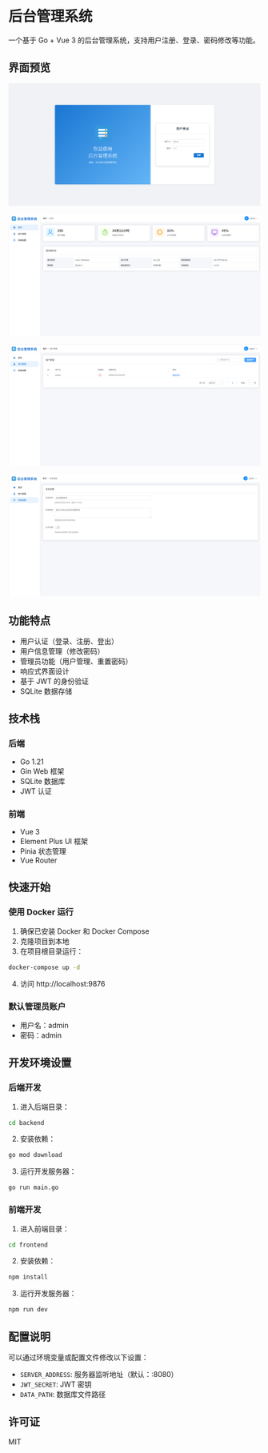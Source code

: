 # 后台管理系统

一个基于 Go + Vue 3 的后台管理系统，支持用户注册、登录、密码修改等功能。

## 界面预览

![登录页面](docs/images/login.png)

![首页](docs/images/home.png)

![用户管理](docs/images/user.png)

![设置](docs/images/setting.png)

## 功能特点

- 用户认证（登录、注册、登出）
- 用户信息管理（修改密码）
- 管理员功能（用户管理、重置密码）
- 响应式界面设计
- 基于 JWT 的身份验证
- SQLite 数据存储

## 技术栈

### 后端
- Go 1.21
- Gin Web 框架
- SQLite 数据库
- JWT 认证

### 前端
- Vue 3
- Element Plus UI 框架
- Pinia 状态管理
- Vue Router

## 快速开始

### 使用 Docker 运行

1. 确保已安装 Docker 和 Docker Compose
2. 克隆项目到本地
3. 在项目根目录运行：

```bash
docker-compose up -d
```

4. 访问 http://localhost:9876

### 默认管理员账户

- 用户名：admin
- 密码：admin

## 开发环境设置

### 后端开发

1. 进入后端目录：
```bash
cd backend
```

2. 安装依赖：
```bash
go mod download
```

3. 运行开发服务器：
```bash
go run main.go
```

### 前端开发

1. 进入前端目录：
```bash
cd frontend
```

2. 安装依赖：
```bash
npm install
```

3. 运行开发服务器：
```bash
npm run dev
```

## 配置说明

可以通过环境变量或配置文件修改以下设置：

- `SERVER_ADDRESS`: 服务器监听地址（默认：:8080）
- `JWT_SECRET`: JWT 密钥
- `DATA_PATH`: 数据库文件路径

## 许可证

MIT 